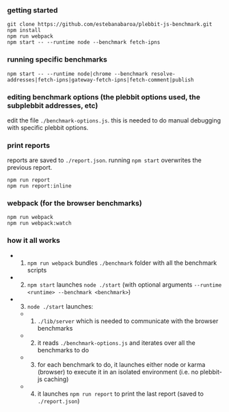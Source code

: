 ### getting started
```
git clone https://github.com/estebanabaroa/plebbit-js-benchmark.git
npm install
npm run webpack
npm start -- --runtime node --benchmark fetch-ipns
```

### running specific benchmarks

```
npm start -- --runtime node|chrome --benchmark resolve-addresses|fetch-ipns|gateway-fetch-ipns|fetch-comment|publish
```

### editing benchmark options (the plebbit options used, the subplebbit addresses, etc)

edit the file `./benchmark-options.js`. this is needed to do manual debugging with specific plebbit options.

### print reports

reports are saved to `./report.json`. running `npm start` overwrites the previous report.

```
npm run report
npm run report:inline
```

### webpack (for the browser benchmarks)
```
npm run webpack
npm run webpack:watch
```

### how it all works

- 1. `npm run webpack` bundles `./benchmark` folder with all the benchmark scripts
- 2. `npm start` launches `node ./start` (with optional arguments `--runtime <runtime> --benchmark <benchmark>`)
- 3. `node ./start` launches:
  - 1. `./lib/server` which is needed to communicate with the browser benchmarks
  - 2. it reads `./benchmark-options.js` and iterates over all the benchmarks to do
  - 3. for each benchmark to do, it launches either node or karma (browser) to execute it in an isolated environment (i.e. no plebbit-js caching)
  - 4. it launches `npm run report` to print the last report (saved to `./report.json`)

